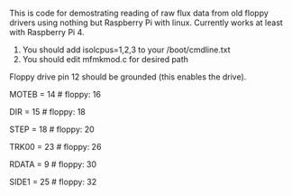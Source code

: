 This is code for demostrating reading of raw flux data from old floppy drivers using nothing but Raspberry Pi with linux. Currently works at least with Raspberry Pi 4.

1. You should add isolcpus=1,2,3 to your /boot/cmdline.txt
2. You should edit mfmkmod.c for desired path

Floppy drive pin 12 should be grounded (this enables the drive).

MOTEB = 14 # floppy: 16

DIR   = 15 # floppy: 18

STEP  = 18 # floppy: 20

TRK00 = 23 # floppy: 26

RDATA = 9  # floppy: 30

SIDE1 = 25 # floppy: 32
